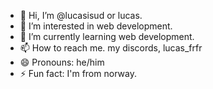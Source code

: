 - 👋 Hi, I’m @lucasisud or lucas.
- 👀 I’m interested in web development.
- 🌱 I’m currently learning web development.
- 📫 How to reach me. my discords, lucas_frfr
- 😄 Pronouns: he/him
- ⚡ Fun fact: I'm from norway.

<!---
lucasisud/lucasisud is a ✨ special ✨ repository because its `README.md` (this file) appears on your GitHub profile.
You can click the Preview link to take a look at your changes.
--->
